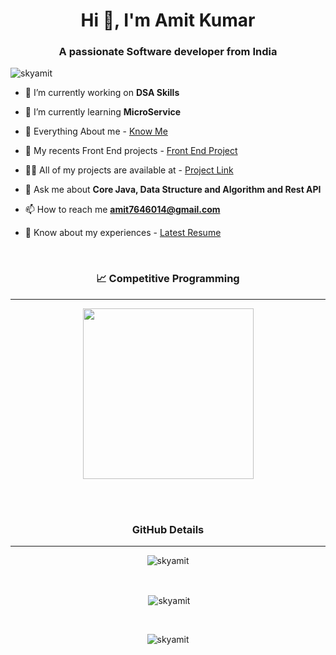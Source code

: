 <h1 align="center">Hi 👋, I'm Amit Kumar</h1>
<h3 align="center">A passionate Software developer from India</h3>

<p align="left"> <img src="https://komarev.com/ghpvc/?username=skyamit&label=Profile%20views&color=0e75b6&style=flat" alt="skyamit" /> </p>

- 🔭 I’m currently working on **DSA Skills**

- 🌱 I’m currently learning **MicroService**

- 📄 Everything About me - <a href="https://skyamit.netlify.com/">Know Me</a>

- 👨‍ My recents Front End projects - <a href="https://musicfake.netlify.app/">Front End Project</a>

- 👨‍💻 All of my projects are available at - <a href="https://github.com/skyamit?tab=repositories">Project Link</a>

- 💬 Ask me about **Core Java, Data Structure and Algorithm and Rest API**

- 📫 How to reach me **amit7646014@gmail.com**

- 📄 Know about my experiences - <a href="https://drive.google.com/file/d/11d6wnY8BIxt65Ts1BqVpp5_vaEV7oS9q/view">Latest Resume</a>



<br>

 <h3 align="center">&#128200; Competitive Programming</h3>
<hr>
<p align="center">
<img height="273em" src="https://leetcard.jacoblin.cool/amit-codes?theme=light&font=Karma&ext=contest" />
</p>

<br>

<br>

<h3 align="center">GitHub Details</h3>
<hr>
<p align="center" ><img align="center" src="https://github-readme-stats.vercel.app/api/top-langs?username=skyamit&show_icons=true&locale=en&layout=compact" alt="skyamit" /></p>
<br>
<p align="center">&nbsp;<img align="center" src="https://github-readme-stats.vercel.app/api?username=skyamit&show_icons=true&locale=en" alt="skyamit" /></p>
<br>
<p align="center"><img align="center" src="https://github-readme-streak-stats.herokuapp.com/?user=skyamit&" alt="skyamit" /></p>
